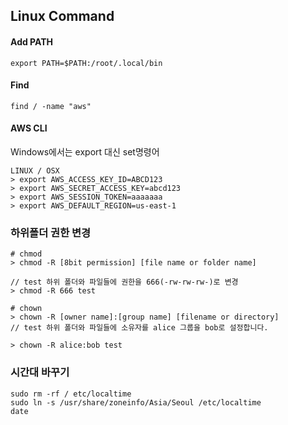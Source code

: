 ## Linux Command

#### Add PATH

```shell
export PATH=$PATH:/root/.local/bin
```



#### Find

```shell
find / -name "aws"
```



#### AWS CLI

Windows에서는 export 대신 set명령어

```shell
LINUX / OSX
> export AWS_ACCESS_KEY_ID=ABCD123
> export AWS_SECRET_ACCESS_KEY=abcd123
> export AWS_SESSION_TOKEN=aaaaaaa
> export AWS_DEFAULT_REGION=us-east-1
```



### 하위폴더 권한 변경

```shell
# chmod
> chmod -R [8bit permission] [file name or folder name]

// test 하위 폴더와 파일들에 권한을 666(-rw-rw-rw-)로 변경
> chmod -R 666 test

# chown
> chown -R [owner name]:[group name] [filename or directory]
// test 하위 폴더와 파일들에 소유자를 alice 그룹을 bob로 설정합니다.

> chown -R alice:bob test
```



### 시간대 바꾸기

```shell
sudo rm -rf / etc/localtime
sudo ln -s /usr/share/zoneinfo/Asia/Seoul /etc/localtime
date
```

